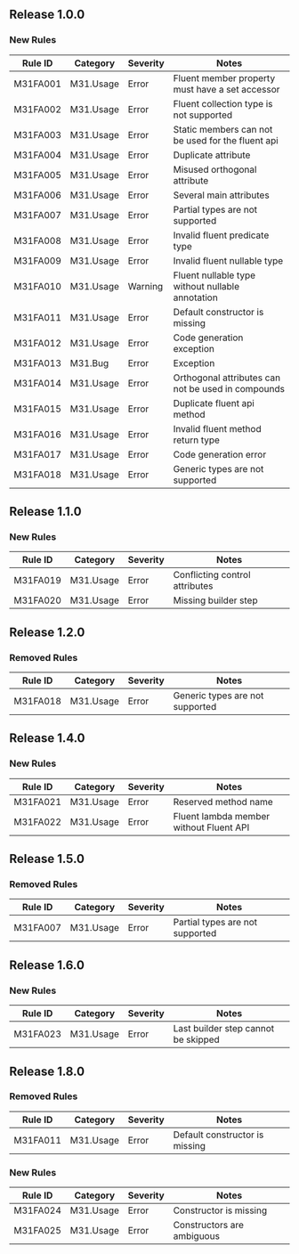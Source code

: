## Release 1.0.0

### New Rules

Rule ID | Category | Severity | Notes
--------|----------|----------|-------
M31FA001 | M31.Usage | Error    | Fluent member property must have a set accessor
M31FA002 | M31.Usage | Error    | Fluent collection type is not supported
M31FA003 | M31.Usage | Error    | Static members can not be used for the fluent api
M31FA004 | M31.Usage | Error    | Duplicate attribute
M31FA005 | M31.Usage | Error    | Misused orthogonal attribute
M31FA006 | M31.Usage | Error    | Several main attributes
M31FA007 | M31.Usage | Error    | Partial types are not supported
M31FA008 | M31.Usage | Error    | Invalid fluent predicate type
M31FA009 | M31.Usage | Error    | Invalid fluent nullable type
M31FA010 | M31.Usage | Warning  | Fluent nullable type without nullable annotation
M31FA011 | M31.Usage | Error    | Default constructor is missing
M31FA012 | M31.Usage | Error    | Code generation exception
M31FA013 | M31.Bug   | Error    | Exception
M31FA014 | M31.Usage | Error    | Orthogonal attributes can not be used in compounds
M31FA015 | M31.Usage | Error    | Duplicate fluent api method
M31FA016 | M31.Usage | Error    | Invalid fluent method return type
M31FA017 | M31.Usage | Error    | Code generation error
M31FA018 | M31.Usage | Error    | Generic types are not supported
 

## Release 1.1.0

### New Rules

Rule ID | Category | Severity | Notes
--------|----------|----------|-------
M31FA019 | M31.Usage | Error | Conflicting control attributes
M31FA020 | M31.Usage | Error | Missing builder step


## Release 1.2.0

### Removed Rules

Rule ID | Category | Severity | Notes
--------|----------|----------|-------
M31FA018 | M31.Usage | Error | Generic types are not supported


## Release 1.4.0

### New Rules

Rule ID | Category | Severity | Notes
--------|----------|----------|-------
M31FA021 | M31.Usage | Error | Reserved method name
M31FA022 | M31.Usage | Error | Fluent lambda member without Fluent API
           

## Release 1.5.0

### Removed Rules

Rule ID | Category | Severity | Notes
--------|----------|----------|-------
M31FA007 | M31.Usage | Error | Partial types are not supported
              

## Release 1.6.0

### New Rules

Rule ID | Category | Severity | Notes
--------|----------|----------|-------
M31FA023 | M31.Usage | Error | Last builder step cannot be skipped


## Release 1.8.0

### Removed Rules

Rule ID | Category | Severity | Notes
--------|----------|----------|-------
M31FA011 | M31.Usage | Error | Default constructor is missing

### New Rules

Rule ID | Category | Severity | Notes
--------|----------|----------|-------
M31FA024 | M31.Usage | Error | Constructor is missing
M31FA025 | M31.Usage | Error | Constructors are ambiguous